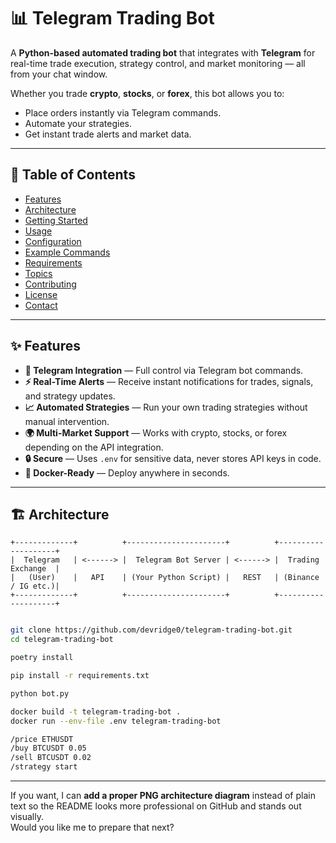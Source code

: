 # 📊 Telegram Trading Bot

A **Python-based automated trading bot** that integrates with **Telegram** for real-time trade execution, strategy control, and market monitoring — all from your chat window.

Whether you trade **crypto**, **stocks**, or **forex**, this bot allows you to:
- Place orders instantly via Telegram commands.
- Automate your strategies.
- Get instant trade alerts and market data.

---

## 📜 Table of Contents

- [Features](#-features)
- [Architecture](#-architecture)
- [Getting Started](#-getting-started)
- [Usage](#-usage)
- [Configuration](#-configuration)
- [Example Commands](#-example-commands)
- [Requirements](#-requirements)
- [Topics](#-topics)
- [Contributing](#-contributing)
- [License](#-license)
- [Contact](#-contact)

---

## ✨ Features

- **📲 Telegram Integration** — Full control via Telegram bot commands.
- **⚡ Real-Time Alerts** — Receive instant notifications for trades, signals, and strategy updates.
- **📈 Automated Strategies** — Run your own trading strategies without manual intervention.
- **🌍 Multi-Market Support** — Works with crypto, stocks, or forex depending on the API integration.
- **🔒 Secure** — Uses `.env` for sensitive data, never stores API keys in code.
- **🐳 Docker-Ready** — Deploy anywhere in seconds.

---

## 🏗 Architecture

```plaintext
+-------------+          +----------------------+          +--------------------+
|  Telegram   | <------> |  Telegram Bot Server | <------> |  Trading Exchange  |
|   (User)    |   API    | (Your Python Script) |   REST   | (Binance / IG etc.)|
+-------------+          +----------------------+          +--------------------+
```
```bash

git clone https://github.com/devridge0/telegram-trading-bot.git
cd telegram-trading-bot
```
```bash
poetry install
```
```bash
pip install -r requirements.txt
```
```bash
python bot.py
```
```bash
docker build -t telegram-trading-bot .
docker run --env-file .env telegram-trading-bot
```
```bash
/price ETHUSDT
/buy BTCUSDT 0.05
/sell BTCUSDT 0.02
/strategy start
```

---

If you want, I can **add a proper PNG architecture diagram** instead of plain text so the README looks more professional on GitHub and stands out visually.  
Would you like me to prepare that next?

